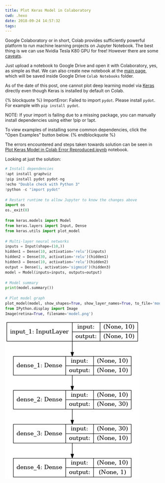 ```yaml
---
title: Plot Keras Model in Colaboratory
cwd: .hexo
date: 2018-09-24 14:57:32
tags:
---
```


Google Colaboratory or in short, Colab provides sufficiently powerful platform to run machine learning projects on Jupyter Notebook. The best thing is we can use Nvidia Tesla K80 GPU for free! However there are some [caveats](https://research.google.com/colaboratory/faq.html).

Just upload a notebook to Google Drive and open it with Colaboratory, yes, as simple as that. We can also create new notebook at the [main page](https://colab.research.google.com/notebooks/welcome.ipynb), which will be saved inside Google Drive `Colab Notebooks` folder.

As of the date of this post, one cannot plot deep learning model via [Keras](https://keras.io/) directly even though Keras is installed by default on Colab.

{% blockquote %}
ImportError: Failed to import `pydot`. Please install `pydot`. For example with `pip install pydot`.

NOTE: If your import is failing due to a missing package, you can
manually install dependencies using either !pip or !apt.

To view examples of installing some common dependencies, click the
"Open Examples" button below.
{% endblockquote %}

The errors encountered and steps taken towards solution can be seen in [Plot Keras Model in Colab Error Reproduced.ipynb](https://colab.research.google.com/drive/1n2HJw3zcZRqWdbXPwC_lkajJ7XRgquFC) notebook.

Looking at just the solution:
```python Plot Keras Model in Colab.ipynb https://colab.research.google.com/drive/1tjGn34WUJIf5lMdwmxxhkL2NcHIBWuiN
# Install dependencies
!apt install graphviz
!pip install pydot pydot-ng
!echo "Double check with Python 3"
!python -c "import pydot"

# Restart runtime to allow Jupyter to know the changes above
import os
os._exit(0)

from keras.models import Model
from keras.layers import Input, Dense
from keras.utils import plot_model

# Multi-layer neural networks
inputs = Input(shape=(10,))
hidden1 = Dense(10, activation='relu')(inputs)
hidden2 = Dense(30, activation='relu')(hidden1)
hidden3 = Dense(10, activation='relu')(hidden2)
output = Dense(1, activation='sigmoid')(hidden3)
model = Model(inputs=inputs, outputs=output)

# Model summary
print(model.summary())

# Plot model graph
plot_model(model, show_shapes=True, show_layer_names=True, to_file='model.png')
from IPython.display import Image
Image(retina=True, filename='model.png')
```
![Keras model graph plot sample](/images/plot_keras_model.png)
